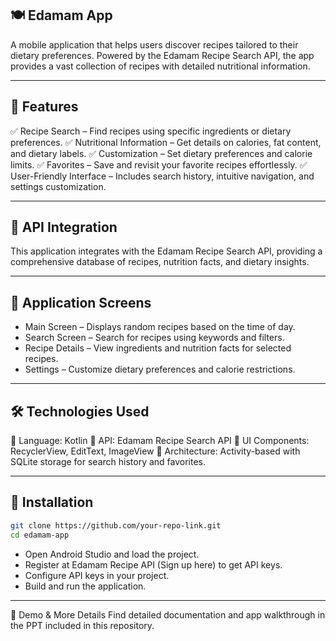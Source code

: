 ## 🍽️ Edamam App
A mobile application that helps users discover recipes tailored to their dietary preferences. Powered by the Edamam Recipe Search API, the app provides a vast collection of recipes with detailed nutritional information.

---

## 🚀 Features
✅ Recipe Search – Find recipes using specific ingredients or dietary preferences.
✅ Nutritional Information – Get details on calories, fat content, and dietary labels.
✅ Customization – Set dietary preferences and calorie limits.
✅ Favorites – Save and revisit your favorite recipes effortlessly.
✅ User-Friendly Interface – Includes search history, intuitive navigation, and settings customization.

---

## 🔗 API Integration
This application integrates with the Edamam Recipe Search API, providing a comprehensive database of recipes, nutrition facts, and dietary insights.

---

## 📱 Application Screens
- Main Screen – Displays random recipes based on the time of day.
- Search Screen – Search for recipes using keywords and filters.
- Recipe Details – View ingredients and nutrition facts for selected recipes.
- Settings – Customize dietary preferences and calorie restrictions.
  
---

## 🛠️ Technologies Used
🔹 Language: Kotlin
🔹 API: Edamam Recipe Search API
🔹 UI Components: RecyclerView, EditText, ImageView
🔹 Architecture: Activity-based with SQLite storage for search history and favorites.

---

## 📖 Installation
```bash
git clone https://github.com/your-repo-link.git
cd edamam-app
```
- Open Android Studio and load the project.
- Register at Edamam Recipe API (Sign up here) to get API keys.
- Configure API keys in your project.
- Build and run the application.
  
---

🎥 Demo & More Details
Find detailed documentation and app walkthrough in the PPT included in this repository.

